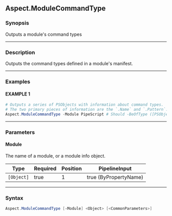 Aspect.ModuleCommandType
------------------------




### Synopsis
Outputs a module's command types



---


### Description

Outputs the command types defined in a module's manifest.



---


### Examples
#### EXAMPLE 1
```PowerShell
# Outputs a series of PSObjects with information about command types.
# The two primary pieces of information are the `.Name` and `.Pattern`.
Aspect.ModuleCommandType -Module PipeScript # Should -BeOfType ([PSObject])
```



---


### Parameters
#### **Module**

The name of a module, or a module info object.






|Type      |Required|Position|PipelineInput        |
|----------|--------|--------|---------------------|
|`[Object]`|true    |1       |true (ByPropertyName)|





---


### Syntax
```PowerShell
Aspect.ModuleCommandType [-Module] <Object> [<CommonParameters>]
```
